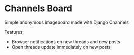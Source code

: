 Channels Board
==============

Simple anonymous imageboard made with Django Channels

Features:

* Browser notifications on new threads and new posts
* Open threads update immediately on new posts
